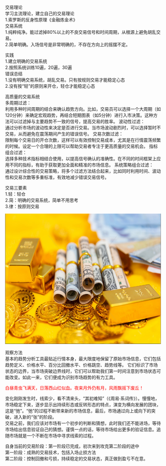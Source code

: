 交易理论  
学习主流理论，建立自己的交易理论  
1.索罗斯的反身性原理《金融炼金术》  
交易系统  
1.纯粹纯净。能过滤掉80%以上的不良交易信号和时间周期，从根源上避免胡乱交易。    
2.简单明确。入场信号是非常明确的，不存在方向上的摇摆不定。  


实践  
1.建立明确的交易系统  
2.按照系统训练10遍，20遍，30遍  
错误总结  
1.没有明确交易系统，胡乱交易。只有按规则交易才能稳定心态   
2.没有按“轻”的原则来开仓，轻仓才能稳定心态  

高质量的交易系统  
多周期过滤：  
利用多种时间周期的结合来确认趋势方向。比如，交易员可以选择一个大周期（如120分钟）来确定宏观趋势，再结合短期图表（如5分钟）进行入市决策。这种方法可以过滤掉与主要趋势不一致的信号，提高交易的胜率。
波动性过滤：  
通过分析市场的波动性来决定是否进行交易。当市场波动剧烈时，可以选择暂时不交易，从而避免在震荡期间产生的错误信号。
交易次数过滤：  
限制每个交易日的开仓次数，这样可以有效控制交易成本，尤其是在行情震荡频繁的时候。设定一个合理的上限可以帮助交易者专注于更高质量的交易机会。
指标组合过滤：  
选择多种技术指标相结合使用，以提高信号确认的准确性。在不同的时间框架上应用不同的指标，有助于获取更加全面和精准的市场信息。
系统策略组合过滤：  
通过设计综合性的交易策略，将多个过滤方法结合起来，比如同时利用时间、波动性和交易次数等多重标准，有效地减少错误交易信号。

交易三要素    
1.轻：轻仓  
2.简：明确的交易系统，简单不用思考  
3.律：按原则交易    
   
<img src="images/gold.PNG" style="height:420px;width:100%;"></img>
   

观察方法  
基本的趋势分析工具最贴近行情本身，最大限度地保留了原始市场信息，它们包括趋势定义、价格水平、百分比回撤水平、价格跳空、趋势线等。
它们标识了市场状态的边界，当市场突破边界线时，它们可以帮助我们第一时间注意到市场状态可能改变。如此一来，它们便成为识别市场趋势的有力工具。

   
<font color="red">白昼青虫飞满天，日落西山红似血。夜来月外仍有月，风雨飘摇下废丘！</font>  
 
变化刚刚发生时，线索少，看不清来头，“其初难知”（《周易·系词传》）。慢慢地，市场稳定下来，逐步显示出持续形态或反转形态的特点，演变为横向发展的团块，这是“弛”。“弛”的过程不断带来新的市场信息，最后，市场通过向上或向下的突破，进入新的“张”的阶段。  
交易之前，我们应该对市场有一个初步的判断和猜想，此时我们还不能进场，等待市场给出信息验证自己的猜想。谨慎一点的话，等待市场给出更多的验证信息。追随市场就是一个不断在市场中寻求线索的过程。  

自身当前的交易阶段：第一阶段已完成，初次来到攻克第二阶段的途中  
第一阶段：成熟的交易技术，包括入场止损方法  
第二阶段：控制回撤和亏损，持续稳定的交易状态，真正做到盈亏不在意。  